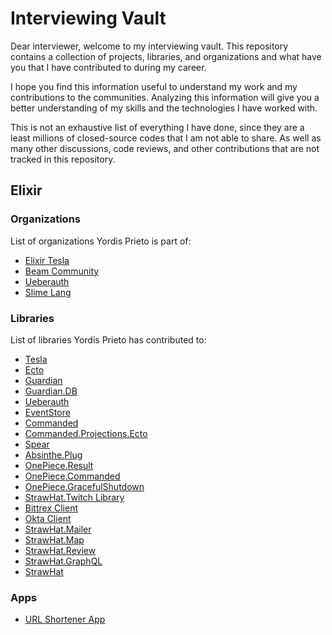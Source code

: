 # Interviewing Vault

Dear interviewer, welcome to my interviewing vault. This repository contains a
collection of projects, libraries, and organizations and what have you that I
have contributed to during my career.

I hope you find this information useful to understand my work and my
contributions to the communities. Analyzing this information will give you a
better understanding of my skills and the technologies I have worked with.

This is not an exhaustive list of everything I have done, since they are a
least millions of closed-source codes that I am not able to share. As well as
many other discussions, code reviews, and other contributions that are not
tracked in this repository.

## Elixir

### Organizations

List of organizations Yordis Prieto is part of:

- [Elixir Tesla](https://github.com/elixir-tesla)
- [Beam Community](https://github.com/beam-community)
- [Ueberauth](https://github.com/ueberauth)
- [Slime Lang](https://github.com/slime-lang)

### Libraries

List of libraries Yordis Prieto has contributed to:

- [Tesla](https://github.com/elixir-tesla/tesla)
- [Ecto](https://github.com/elixir-ecto/ecto)
- [Guardian](https://github.com/ueberauth/guardian)
- [Guardian.DB](https://github.com/ueberauth/guardian_db)
- [Ueberauth](https://github.com/ueberauth/ueberauth)
- [EventStore](https://github.com/commanded/eventstore)
- [Commanded](https://github.com/commanded/commanded)
- [Commanded.Projections.Ecto](https://github.com/commanded/commanded-ecto-projections)
- [Spear](https://github.com/NFIBrokerage/spear)
- [Absinthe.Plug](https://github.com/absinthe-graphql/absinthe_plug)
- [OnePiece.Result](https://github.com/straw-hat-team/beam-monorepo/tree/master/apps/one_piece_result)
- [OnePiece.Commanded](https://github.com/straw-hat-team/beam-monorepo/tree/master/apps/one_piece_commanded)
- [OnePiece.GracefulShutdown](https://github.com/straw-hat-team/beam-monorepo/tree/master/apps/one_piece_graceful_shutdown)
- [StrawHat.Twitch Library](https://github.com/straw-hat-labs/straw_hat_twitch)
- [Bittrex Client](https://github.com/straw-hat-labs/bittrex)
- [Okta Client](https://github.com/stueccles/okta-elixir)
- [StrawHat.Mailer](https://github.com/straw-hat-labs/straw_hat_mailer)
- [StrawHat.Map](https://github.com/straw-hat-labs/straw_hat_map)
- [StrawHat.Review](https://github.com/straw-hat-labs/straw_hat_review)
- [StrawHat.GraphQL](https://github.com/straw-hat-labs/straw_hat_graphql)
- [StrawHat](https://github.com/straw-hat-labs/straw_hat)

### Apps

- [URL Shortener App](./url-shortener/README.md)
